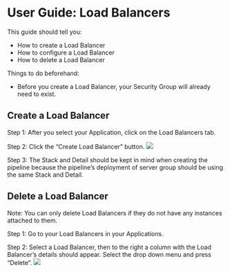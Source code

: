 # User Guide: Load Balancers

This guide should tell you:

- How to create a Load Balancer
- How to configure a Load Balancer
- How to delete a Load Balancer


Things to do beforehand:

- Before you create a Load Balancer, your Security Group will already need to exist. 


## Create a Load Balancer

Step 1: After you select your Application, click on the Load Balancers tab. 

Step 2: Click the “Create Load Balancer” button. 
![](https://d1ax1i5f2y3x71.cloudfront.net/items/3J0z36211O2h3T0e2Q14/Image%202017-03-24%20at%204.50.37%20PM.png)

Step 3: The Stack and Detail should be kept in mind when creating the pipeline because the pipeline’s deployment of server group should be using the same Stack and Detail. 


## Delete a Load Balancer

Note: You can only delete Load Balancers if they do not have any instances attached to them. 

Step 1: Go to your Load Balancers in your Applications.

Step 2: Select a Load Balancer, then to the right a column with the Load Balancer’s details should appear. Select the drop down menu and press “Delete”. 
![](https://d1ax1i5f2y3x71.cloudfront.net/items/461H0a3H1F1G0L1s2538/Image%202017-03-24%20at%204.56.31%20PM.png)
